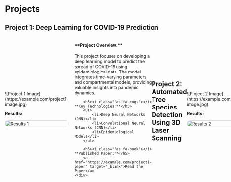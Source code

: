 # Projects

## Project 1: Deep Learning for COVID-19 Prediction

<div style="display: flex; align-items: center;">
    <div style="flex: 1;">
        ![Project 1 Image](https://example.com/project1-image.jpg)  
        <p><strong>Results:</strong></p>
        <img src="https://example.com/results1.jpg" alt="Results 1" style="width: 100%; border-radius: 8px;">
    </div>
    <div style="flex: 2; padding-left: 20px;">
        <h4><i class="fas fa-virus"></i> **Project Overview:**</h4>
        <p>This project focuses on developing a deep learning model to predict the spread of COVID-19 using epidemiological data. The model integrates time-varying parameters and compartmental models, providing valuable insights into pandemic dynamics.</p>

        <h5><i class="fas fa-cogs"></i> **Key Technologies:**</h5>
        <ul>
            <li>Deep Neural Networks (DNN)</li>
            <li>Convolutional Neural Networks (CNN)</li>
            <li>Epidemiological Models</li>
        </ul>

        <h5><i class="fas fa-book"></i> **Published Paper:**</h5>
        <a href="https://example.com/project1-paper" target="_blank">Read the Paper</a>
    </div>
</div>

---

## Project 2: Automated Tree Species Detection Using 3D Laser Scanning

<div style="display: flex; align-items: center;">
    <div style="flex: 1;">
        ![Project 2 Image](https://example.com/project2-image.jpg)  
        <p><strong>Results:</strong></p>
        <img src="https://example.com/results2.jpg" alt="Results 2" style="width: 100%; border-radius: 8px;">
    </div>
    <div style="flex: 2; padding-left: 20px;">
        <h4><i class="fas fa-leaf"></i> **Project Overview:**</h4>
        <p>This project applies machine learning and 3D laser scanning technology to detect tree species and defects in forest management. The system automates the identification process, enhancing forest monitoring efficiency.</p>

        <h5><i class="fas fa-cogs"></i> **Key Technologies:**</h5>
        <ul>
            <li>Machine Learning (Random Forest)</li>
            <li>3D Laser Scanning</li>
            <li>Geographic Information Systems (GIS)</li>
        </ul>

        <h5><i class="fas fa-book"></i> **Published Paper:**</h5>
        <a href="https://example.com/project2-paper" target="_blank">Read the Paper</a>
    </div>
</div>

---

## Project 3: AI-Powered Semantic Web Query System

<div style="display: flex; align-items: center;">
    <div style="flex: 1;">
        ![Project 3 Image](https://example.com/project3-image.jpg)  
        <p><strong>Results:</strong></p>
        <img src="https://example.com/results3.jpg" alt="Results 3" style="width: 100%; border-radius: 8px;">
    </div>
    <div style="flex: 2; padding-left: 20px;">
        <h4><i class="fas fa-search"></i> **Project Overview:**</h4>
        <p>This project investigates the use of artificial intelligence (AI) to optimize semantic web querying. By integrating natural language processing (NLP) with machine learning models, the system improves the accuracy and efficiency of web search engines.</p>

        <h5><i class="fas fa-cogs"></i> **Key Technologies:**</h5>
        <ul>
            <li>Natural Language Processing (NLP)</li>
            <li>Machine Learning (BERT)</li>
            <li>Semantic Web Technologies</li>
        </ul>

        <h5><i class="fas fa-book"></i> **Published Paper:**</h5>
        <a href="https://example.com/project3-paper" target="_blank">Read the Paper</a>
    </div>
</div>

---

## Project 4: Autonomous Robot for Surgery Assistance

<div style="display: flex; align-items: center;">
    <div style="flex: 1;">
        ![Project 4 Image](https://example.com/project4-image.jpg)  
        <p><strong>Results:</strong></p>
        <img src="https://example.com/results4.jpg" alt="Results 4" style="width: 100%; border-radius: 8px;">
    </div>
    <div style="flex: 2; padding-left: 20px;">
        <h4><i class="fas fa-robot"></i> **Project Overview:**</h4>
        <p>This project explores the development of an autonomous surgical robot designed to assist with minimally invasive surgery. The robot is equipped with advanced imaging systems and real-time decision-making capabilities, ensuring precision in surgical procedures.</p>

        <h5><i class="fas fa-cogs"></i> **Key Technologies:**</h5>
        <ul>
            <li>Robotics</li>
            <li>Computer Vision</li>
            <li>Machine Learning</li>
        </ul>

        <h5><i class="fas fa-book"></i> **Published Paper:**</h5>
        <a href="https://example.com/project4-paper" target="_blank">Read the Paper</a>
    </div>
</div>
